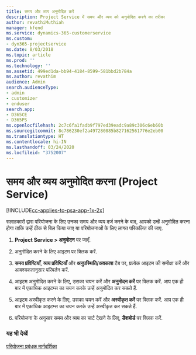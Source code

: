 ```yaml
---
title: समय और व्यय अनुमोदित करें
description: Project Service में समय और व्यय को अनुमोदित करने का तरीका
author: revathiMuthiah
manager: kfend
ms.service: dynamics-365-customerservice
ms.custom:
- dyn365-projectservice
ms.date: 8/03/2018
ms.topic: article
ms.prod: ''
ms.technology: ''
ms.assetid: 499ed1da-bb94-4184-8599-581bbd2b784a
ms.author: revathim
audience: Admin
search.audienceType:
- admin
- customizer
- enduser
search.app:
- D365CE
- D365PS
ms.openlocfilehash: 2c7c6fa1fadb9f797ed39eadc9a89c306c6eb60b
ms.sourcegitcommit: 8c786230ef2a497280885b827162561776e2eb00
ms.translationtype: HT
ms.contentlocale: hi-IN
ms.lasthandoff: 03/24/2020
ms.locfileid: "3752007"
---
```

# <a name="approve-time-and-expenses-project-service"></a>समय और व्यय अनुमोदित करना (Project Service)

[!INCLUDE[cc-applies-to-psa-app-1x-2x](../includes/cc-applies-to-psa-app-1x-2x.md)]

सलाहकारों द्वारा परियोजना के लिए उनका समय और व्यय दर्ज करने के बाद, आपको उन्हें अनुमोदित करना होगा ताकि उन्हें ठीक से बिल किया जाए या परियोजनाओं के लिए लागत परिकलित की जाए.  
  
1.  **Project Service > अनुमोदन** पर जाएँ.  
  
2.  अनुमोदित करने के लिए आइटम पर क्लिक करें.  
  
3.  **समय प्रविष्टियाँ**, **व्यय प्रविष्टियाँ** और **अनुपस्थिति/अवकाश** टैब पर, प्रत्येक आइटम की समीक्षा करें और आवश्यकतानुसार परिवर्तन करें.  
  
4.  आइटम अनुमोदित करने के लिए, उसका चयन करें और **अनुमोदन करें** पर क्लिक करें. आप एक ही बार में एकाधिक आइटम्स का चयन करके उन्हें अनुमोदित कर सकते हैं.  
  
5.  आइटम अस्वीकृत करने के लिए, उसका चयन करें और **अस्वीकृत करें** पर क्लिक करें. आप एक ही बार में एकाधिक आइटम्स का चयन करके उन्हें अस्वीकृत कर सकते हैं.  
  
6.  परियोजना के अनुसार समय और व्यय का चार्ट देखने के लिए, **डैशबोर्ड** पर क्लिक करें.  
  
### <a name="see-also"></a>यह भी देखें  
 [परियोजना प्रबंधक मार्गदर्शिका](../project-service/project-manager-guide.md)
